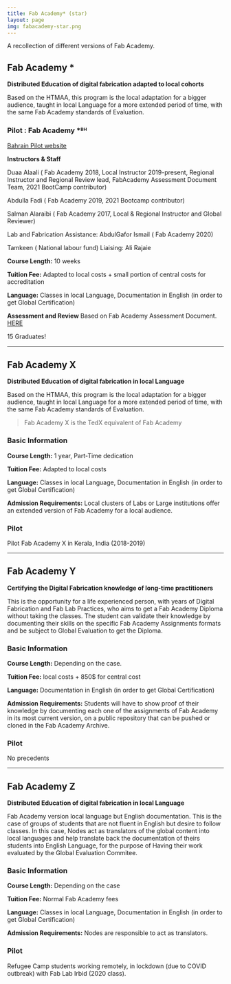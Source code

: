 ```yaml
---
title: Fab Academy* (star)
layout: page
img: fabacademy-star.png
---
```

A recollection of different versions of Fab Academy.



## Fab Academy *

**Distributed Education of digital fabrication adapted to local cohorts**

Based on the HTMAA, this program is the local adaptation for a bigger audience, taught in local Language for a more extended period of time, with the same Fab Academy standards of Evaluation.


### Pilot : Fab Academy *ᴮᴴ

[Bahrain Pilot website](http://fablabbh.fabcloud.io/asterisk/info/)

**Instructors & Staff**

Duaa Alaali ( Fab Academy 2018, Local Instructor 2019-present, Regional Instructor and Regional Review lead, FabAcademy Assessment Document Team, 2021 BootCamp contributor)

Abdulla Fadi ( Fab Academy 2019, 2021 Bootcamp contributor)

Salman Alaraibi ( Fab Academy 2017,  Local & Regional Instructor and Global Reviewer)

Lab and Fabrication Assistance: AbdulGafor Ismail ( Fab Academy 2020)

Tamkeen ( National labour fund) Liaising: Ali Rajaie


**Course Length:** 10 weeks 

**Tuition Fee:** Adapted to local costs + small portion of central costs for accreditation

**Language:** Classes in local Language, Documentation in English (in order to get Global Certification)

**Assessment and Review** Based on Fab Academy Assessment Document. [HERE](https://gitlab.fabcloud.org/duaa.alaali/templete/-/issues)

15 Graduates!

___

## Fab Academy X

**Distributed Education of digital fabrication in local Language**

Based on the HTMAA, this program is the local adaptation for a bigger audience, taught in local Language for a more extended period of time, with the same Fab Academy standards of Evaluation.

> Fab Academy X is the TedX equivalent of Fab Academy



### Basic Information

**Course Length:** 1 year, Part-Time dedication

**Tuition Fee:** Adapted to local costs

**Language:** Classes in local Language, Documentation in English (in order to get Global Certification)

**Admission Requirements:** Local clusters of Labs or Large institutions offer an extended version of Fab Academy for a local audience.


### Pilot 

Pilot Fab Academy X in Kerala, India (2018-2019)

___

## Fab Academy Y

**Certifying the Digital Fabrication knowledge of long-time practitioners**

This is the opportunity for a life experienced person, with years of Digital Fabrication and Fab Lab Practices, who aims to get a Fab Academy Diploma without taking the classes. The student can validate their knowledge by documenting their skills on the specific Fab Academy Assignments formats and be subject to Global Evaluation to get the Diploma.


### Basic Information

**Course Length:** Depending on the case.

**Tuition Fee:** local costs + 850$ for central cost

**Language:** Documentation in English (in order to get Global Certification)

**Admission Requirements:** Students will have to show proof of their knowledge by documenting each one of the assignments of Fab Academy in its most current version, on a public repository that can be pushed or cloned in the Fab Academy Archive.

### Pilot 

No precedents

___

## Fab Academy Z

**Distributed Education of digital fabrication in local Language**

Fab Academy version local language but English documentation. This is the case of groups of students that are not fluent in English but desire to follow classes. In this case, Nodes act as translators of the global content into local languages and help translate back the documentation of theirs students into English Language, for the purpose of Having their work evaluated by the Global Evaluation Commitee.


### Basic Information

**Course Length:** Depending on the case

**Tuition Fee:** Normal Fab Academy fees

**Language:** Classes in local Language, Documentation in English (in order to get Global Certification)

**Admission Requirements:** Nodes are responsible to act as translators.


### Pilot 

Refugee Camp students working remotely, in lockdown (due to COVID outbreak) with Fab Lab Irbid (2020 class).

